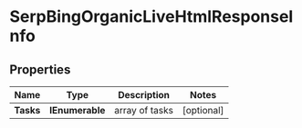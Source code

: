 # SerpBingOrganicLiveHtmlResponseInfo


## Properties

| Name | Type | Description | Notes |
|------------ | ------------- | ------------- | -------------|
**Tasks** | **IEnumerable<SerpBingOrganicLiveHtmlTaskInfo>** | array of tasks |[optional]|